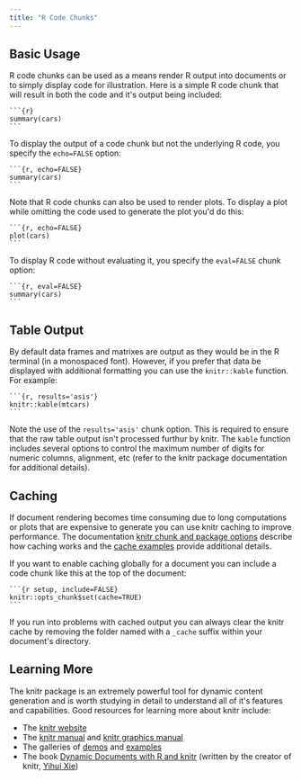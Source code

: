 ```yaml
---
title: "R Code Chunks"
---
```


## Basic Usage

R code chunks can be used as a means render R output into documents or to simply display code for illustration. Here is a simple R code chunk that will result in both the code and it's output being included:

<pre class="markdown"><code>&#96;&#96;&#96;{r}
summary(cars)
&#96;&#96;&#96;
</code></pre>

To display the output of a code chunk but not the underlying R code, you specify the `echo=FALSE` option:

<pre class="markdown"><code>&#96;&#96;&#96;{r, echo=FALSE}
summary(cars)
&#96;&#96;&#96;
</code></pre>

Note that R code chunks can also be used to render plots. To display a plot while omitting the code used to generate the plot you'd do this:

<pre class="markdown"><code>&#96;&#96;&#96;{r, echo=FALSE}
plot(cars)
&#96;&#96;&#96;
</code></pre>

To display R code without evaluating it, you specify the `eval=FALSE` chunk option:

<pre class="markdown"><code>&#96;&#96;&#96;{r, eval=FALSE}
summary(cars)
&#96;&#96;&#96;
</code></pre>

## Table Output

By default data frames and matrixes are output as they would be in the R terminal (in a monospaced font). However, if you prefer that data be displayed with additional formatting you can use the `knitr::kable` function. For example:

<pre class="markdown"><code>&#96;&#96;&#96;{r, results='asis'}
knitr::kable(mtcars)
&#96;&#96;&#96;
</code></pre>

Note the use of the `results='asis'` chunk option. This is required to ensure that the raw table output isn't processed furthur by knitr. The `kable` function includes several options to control the maximum number of digits for numeric columns, alignment, etc (refer to the knitr package documentation for additional details).

## Caching

If document rendering becomes time consuming due to long computations or plots that are expensive to generate you can use knitr caching to improve performance. The documentation [knitr chunk and package options](http://yihui.name/knitr/options) describe how caching works and the [cache examples](http://yihui.name/knitr/demo/cache/) provide additional details.

If you want to enable caching globally for a document you can include a code chunk like this at the top of the document:

<pre class="markdown"><code>&#96;&#96;&#96;{r setup, include=FALSE}
knitr::opts_chunk$set(cache=TRUE)
&#96;&#96;&#96;
</code></pre>

If you run into problems with cached output you can always clear the knitr cache by removing the folder named with a `_cache` suffix within your document's directory.

## Learning More

The knitr package is an extremely powerful tool for dynamic content generation and is worth studying in detail to understand all of it's features and capabilities. Good resources for learning more about knitr include:

* The [knitr website](http://yihui.name/knitr/)
* The [knitr manual](http://bit.ly/117OLVl) and [knitr graphics manual](http://bit.ly/114GNdP)
* The galleries of [demos](http://yihui.name/knitr/demos) and [examples](https://github.com/yihui/knitr-examples)
* The book [Dynamic Documents with R and knitr](http://www.amazon.com/dp/1482203537/ref=cm_sw_su_dp) (written by the creator of knitr, [Yihui Xie](http://yihui.name))




